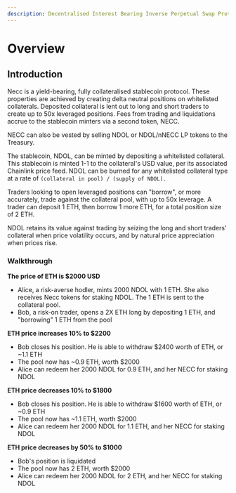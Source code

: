 ```yaml
---
description: Decentralised Interest Bearing Inverse Perpetual Swap Protocol
---
```


# Overview

## Introduction

Necc is a yield-bearing, fully collateralised stablecoin protocol. These properties are achieved by creating delta neutral positions on whitelisted collaterals. Deposited collateral is lent out to long and short traders to create up to 50x leveraged positions. Fees from trading and liquidations accrue to the stablecoin minters via a second token, NECC.&#x20;

NECC can also be vested by selling NDOL or NDOL/nNECC LP tokens to the Treasury.

The stablecoin, NDOL, can be minted by depositing a whitelisted collateral. This stablecoin is minted 1-1 to the collateral's USD value, per its associated Chainlink price feed. NDOL can be burned for any whitelisted collateral type at a rate of `(collateral in pool) / (supply of NDOL).`

Traders looking to open leveraged positions can "borrow", or more accurately, trade against the collateral pool, with up to 50x leverage. A trader can deposit 1 ETH, then borrow 1 more ETH, for a total position size of 2 ETH.

NDOL retains its value against trading by seizing the long and short traders' collateral when price volatility occurs, and by natural price appreciation when prices rise.

### Walkthrough

**The price of ETH is $2000 USD**

* Alice, a risk-averse hodler, mints 2000 NDOL with 1 ETH. She also receives Necc tokens for staking NDOL. The 1 ETH is sent to the collateral pool.
* Bob, a risk-on trader, opens a 2X ETH long by depositing 1 ETH, and "borrowing" 1 ETH from the pool

**ETH price increases 10% to $2200**

* Bob closes his position. He is able to withdraw $2400 worth of ETH, or \~1.1 ETH
* The pool now has \~0.9 ETH, worth $2000
* Alice can redeem her 2000 NDOL for 0.9 ETH, and her NECC for staking NDOL

**ETH price decreases 10% to $1800**

* Bob closes his position. He is able to withdraw $1600 worth of ETH, or \~0.9 ETH
* The pool now has \~1.1 ETH, worth $2000
* Alice can redeem her 2000 NDOL for 1.1 ETH, and her NECC for staking NDOL

**ETH price decreases by 50% to $1000**

* Bob's position is liquidated
* The pool now has 2 ETH, worth $2000
* Alice can redeem her 2000 NDOL for 2 ETH, and her NECC for staking NDOL
